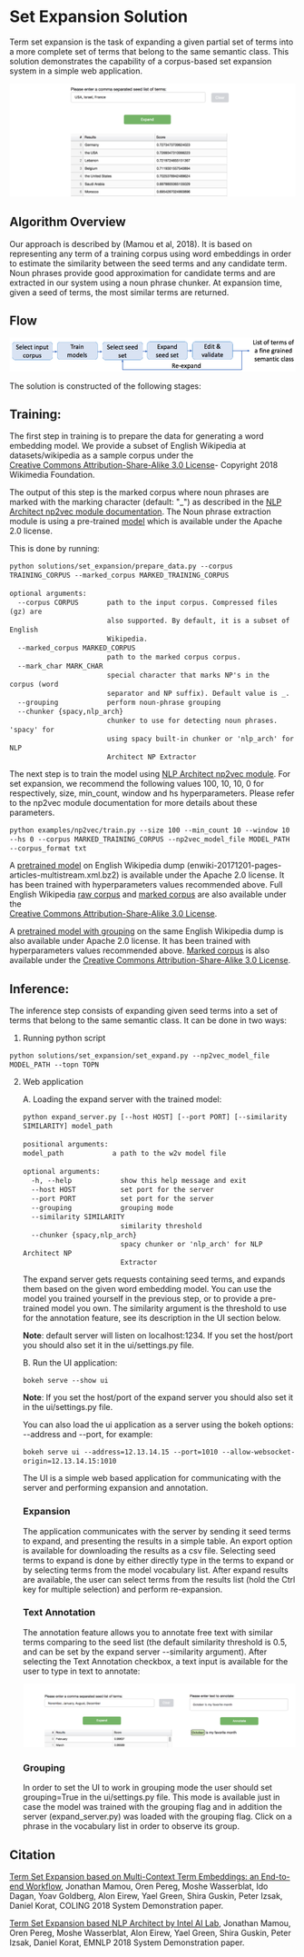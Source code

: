 # Set Expansion Solution

Term set expansion is the task of expanding a given partial set of terms into
a more complete set of terms that belong to the same semantic class. This
solution demonstrates the capability of a corpus-based set expansion system
in a simple web application.

![Image](../../../doc/source/assets/expansion_demo.png)

## Algorithm Overview
Our approach is described by (Mamou et al, 2018).
It is based on representing any term of a training corpus using word embeddings in order 
to estimate the similarity between the seed terms and any candidate term. Noun phrases provide 
good approximation for candidate terms and are extracted in our system using a noun phrase chunker. 
At expansion time, given a seed of terms, the most similar terms are returned.

## Flow

![Image](../../../doc/source/assets/expansion_flow.png)

The solution is constructed of the following stages:


## Training:
   
The first step in training is to prepare the data for generating a word embedding model. We 
provide a subset of English Wikipedia at datasets/wikipedia as a sample corpus under the  
[Creative Commons Attribution-Share-Alike 3.0 License](https://creativecommons.org/licenses/by-sa/3.0/)- Copyright 2018 Wikimedia Foundation.

The output of this step is the marked corpus where noun phrases are marked with the marking character (default: "\_") as described in the [NLP Architect np2vec module documentation](http://nlp_architect.nervanasys.com/np2vec.html).
The Noun phrase extraction module is using a pre-trained [model](http://nervana-modelzoo.s3.amazonaws.com/NLP/chunker/model.h5) which is available under the Apache 2.0 license. 

This is done by running:
```
python solutions/set_expansion/prepare_data.py --corpus TRAINING_CORPUS --marked_corpus MARKED_TRAINING_CORPUS

optional arguments:
  --corpus CORPUS       path to the input corpus. Compressed files (gz) are
                        also supported. By default, it is a subset of English
                        Wikipedia.
  --marked_corpus MARKED_CORPUS
                        path to the marked corpus corpus.
  --mark_char MARK_CHAR
                        special character that marks NP's in the corpus (word
                        separator and NP suffix). Default value is _.
  --grouping            perform noun-phrase grouping
  --chunker {spacy,nlp_arch}
                        chunker to use for detecting noun phrases. 'spacy' for
                        using spacy built-in chunker or 'nlp_arch' for NLP
                        Architect NP Extractor
```


The next step is to train the model using [NLP Architect np2vec module](http://nlp_architect.nervanasys.com/np2vec.html). 
For set expansion, we recommend the following values 100, 10, 10, 0 for respectively, 
size, min_count, window and hs hyperparameters. Please refer to the np2vec module documentation for more details about these parameters.
```
python examples/np2vec/train.py --size 100 --min_count 10 --window 10 --hs 0 --corpus MARKED_TRAINING_CORPUS --np2vec_model_file MODEL_PATH --corpus_format txt
```

A [pretrained model](http://nervana-modelzoo.s3.amazonaws.com/NLP/SetExp/enwiki-20171201_pretrained_set_expansion.txt) 
on English Wikipedia dump (enwiki-20171201-pages-articles-multistream.xml.bz2) is available under the
Apache 2.0 license. It has been trained with hyperparameters values
recommended above. Full English Wikipedia [raw corpus](http://nervana-modelzoo.s3.amazonaws.com/NLP/SetExp/enwiki-20171201.txt) and 
[marked corpus](http://nervana-modelzoo.s3.amazonaws.com/NLP/SetExp/enwiki-20171201_spacy_marked.txt) 
are also available under the  
[Creative Commons Attribution-Share-Alike 3.0 License](https://creativecommons.org/licenses/by-sa/3.0/).

A [pretrained model with grouping](http://nervana-modelzoo.s3.amazonaws.com/NLP/SetExp/enwiki-20171201_grouping_pretrained_set_expansion/)
on the same English Wikipedia dump is also
available under
Apache 2.0 license. It has been trained with hyperparameters values
recommended above. [Marked corpus](http://nervana-modelzoo.s3.amazonaws.com/NLP/SetExp/enwiki-20171201_grouping_marked.txt)
is also available under the
[Creative Commons Attribution-Share-Alike 3.0 License](https://creativecommons.org/licenses/by-sa/3.0/).

## Inference:

The inference step consists of expanding given seed terms into a set of terms that belong to the same semantic class.
It can be done in two ways:

1. Running python script
```
python solutions/set_expansion/set_expand.py --np2vec_model_file MODEL_PATH --topn TOPN
```
2. Web application

    A. Loading the expand server with the trained model:
    ```
    python expand_server.py [--host HOST] [--port PORT] [--similarity SIMILARITY] model_path

    positional arguments:
    model_path            a path to the w2v model file

    optional arguments:
      -h, --help            show this help message and exit
      --host HOST           set port for the server
      --port PORT           set port for the server
      --grouping            grouping mode
      --similarity SIMILARITY
                            similarity threshold
      --chunker {spacy,nlp_arch}
                            spacy chunker or 'nlp_arch' for NLP Architect NP
                            Extractor
    ```

    The expand server gets requests containing seed terms, and expands them
    based on the given word embedding model. You can use the model you trained
    yourself in the previous step, or to provide a pre-trained model you own.
    The similarity argument is the threshold to use for the annotation feature, see its description in the UI section below.

    **Note**: default server
    will listen on localhost:1234. If you set the host/port you should also
    set it in the ui/settings.py file.

    B. Run the UI application:
    ```
    bokeh serve --show ui
    ```
    **Note**: If you set the host/port of the expand server you
    should also set it in the ui/settings.py file.

    You can also load the ui application as a server using the bokeh options:
     --address and --port, for example:
    ```
    bokeh serve ui --address=12.13.14.15 --port=1010 --allow-websocket-origin=12.13.14.15:1010
    ```
    The UI is a simple web based application for communicating with the server and performing expansion and annotation.

    ### Expansion

    The application communicates with the server by sending it seed terms to expand,
     and presenting the results in a simple table. An export option is available for downloading the results as a csv
    file. Selecting seed terms to expand is done by either directly type in the terms to expand or by
    selecting terms from the model vocabulary list. After expand results are available,
    the user can select terms from the results list (hold the Ctrl key for
    multiple selection) and perform re-expansion.

    ### Text Annotation

    The annotation feature allows you to annotate free text with similar terms comparing to the seed list (the default similarity threshold is 0.5, and can be set
    by the expand server --similarity argument). 
    After selecting the Text Annotation checkbox, a text input is available for the user to type in text to annotate:

    ![Image](../../../doc/source/assets/annotation.png)

    ### Grouping

    In order to set the UI to work in grouping mode the user should set grouping=True in the ui/settings.py file.
    This mode is available just in case the model was trained with the grouping flag and in addition the server
    (expand_server.py) was loaded with the grouping flag.
    Click on a phrase in the vocabulary list in order to observe its group.


 ## Citation
[Term Set Expansion based on Multi-Context Term Embeddings: an End-to-end Workflow](http://arxiv.org/abs/1807.10104), Jonathan Mamou,
 Oren Pereg, Moshe Wasserblat, Ido Dagan, Yoav Goldberg, Alon Eirew, Yael Green, Shira Guskin, 
 Peter Izsak, Daniel Korat, COLING 2018 System Demonstration paper.
 
[Term Set Expansion based NLP Architect by Intel AI Lab](https://arxiv.org/abs/1808.08953), Jonathan Mamou,
 Oren Pereg, Moshe Wasserblat, Alon Eirew, Yael Green, Shira Guskin, 
 Peter Izsak, Daniel Korat, EMNLP 2018 System Demonstration paper.
